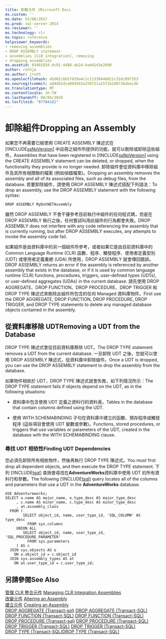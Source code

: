 ```yaml
---
title: 卸載元件 |Microsoft Docs
ms.custom: ''
ms.date: 03/06/2017
ms.prod: sql-server-2014
ms.reviewer: ''
ms.technology: clr
ms.topic: reference
helpviewer_keywords:
- removing assemblies
- DROP ASSEMBLY statement
- assemblies [CLR integration], removing
- dropping assemblies
ms.assetid: 03481034-dc91-4488-ab24-ba44243e2690
author: rothja
ms.author: jroth
ms.openlocfilehash: 45d02cbb57459a4c1c11330446021c32dc897353
ms.sourcegitcommit: ad4d92dce894592a259721a1571b1d8736abacdb
ms.translationtype: MT
ms.contentlocale: zh-TW
ms.lasthandoff: 08/04/2020
ms.locfileid: "87704162"
---
```

# <a name="dropping-an-assembly"></a><span data-ttu-id="afa6d-102">卸除組件</span><span class="sxs-lookup"><span data-stu-id="afa6d-102">Dropping an Assembly</span></span>
  <span data-ttu-id="afa6d-103">如果您不再需要已經使用 CREATE ASSEMBLY 陳述式在 [!INCLUDE[ssNoVersion](../../../includes/ssnoversion-md.md)] 中註冊之組件所提供的功能，就可以刪除或卸除這些組件。</span><span class="sxs-lookup"><span data-stu-id="afa6d-103">Assemblies that have been registered in [!INCLUDE[ssNoVersion](../../../includes/ssnoversion-md.md)] using the CREATE ASSEMBLY statement can be deleted, or dropped, when the functionality they provide is no longer needed.</span></span> <span data-ttu-id="afa6d-104">卸除組件會從資料庫中移除組件及其所有相關聯的檔案 (例如偵錯檔案)。</span><span class="sxs-lookup"><span data-stu-id="afa6d-104">Dropping an assembly removes the assembly and all of its associated files, such as debug files, from the database.</span></span> <span data-ttu-id="afa6d-105">若要卸除組件，請使用 DROP ASSEMBLY 陳述式搭配下列語法：</span><span class="sxs-lookup"><span data-stu-id="afa6d-105">To drop an assembly, use the DROP ASSEMBLY statement with the following syntax:</span></span>  
  
```  
DROP ASSEMBLY MyDotNETAssembly  
```  
  
 <span data-ttu-id="afa6d-106">雖然 DROP ASSEMBLY 不會干擾參考目前執行中組件的任何程式碼，但是在 DROP ASSEMBLY 執行之後，任何嘗試叫用此組件的行為都會失敗。</span><span class="sxs-lookup"><span data-stu-id="afa6d-106">DROP ASSEMBLY does not interfere with any code referencing the assembly that is currently running, but after DROP ASSEMBLY executes, any attempts to invoke the assembly code fail.</span></span>  
  
 <span data-ttu-id="afa6d-107">如果組件是由資料庫中的另一個組件所參考，或者如果它是由目前資料庫中的 Common Language Runtime (CLR) 函數、程序、觸發程序、使用者定義型別 (UDT) 或使用者定義彙總 (UDA) 所使用，DROP ASSEMBLY 就會傳回錯誤。</span><span class="sxs-lookup"><span data-stu-id="afa6d-107">DROP ASSEMBLY returns an error if the assembly is referenced by another assembly that exists in the database, or if it is used by common language runtime (CLR) functions, procedures, triggers, user-defined types (UDTs), or user-defined aggregates (UDAs) in the current database.</span></span> <span data-ttu-id="afa6d-108">請先使用 DROP AGGREGATE、DROP FUNCTION、DROP PROCEDURE、DROP TRIGGER 和 DROP TYPE 陳述式來刪除此組件所包含的任何 Managed 資料庫物件。</span><span class="sxs-lookup"><span data-stu-id="afa6d-108">First use the DROP AGGREGATE, DROP FUNCTION, DROP PROCEDURE, DROP TRIGGER, and DROP TYPE statements to delete any managed database objects contained in the assembly.</span></span>  
  
## <a name="removing-a-udt-from-the-database"></a><span data-ttu-id="afa6d-109">從資料庫移除 UDT</span><span class="sxs-lookup"><span data-stu-id="afa6d-109">Removing a UDT from the Database</span></span>  
 <span data-ttu-id="afa6d-110">DROP TYPE 陳述式會從目前資料庫移除 UDT。</span><span class="sxs-lookup"><span data-stu-id="afa6d-110">The DROP TYPE statement removes a UDT from the current database.</span></span> <span data-ttu-id="afa6d-111">一旦卸除 UDT 之後，您就可以使用 DROP ASSEMBLY 陳述式，從資料庫中卸除組件。</span><span class="sxs-lookup"><span data-stu-id="afa6d-111">Once a UDT is dropped, you can use the DROP ASSEMBLY statement to drop the assembly from the database.</span></span>  
  
 <span data-ttu-id="afa6d-112">如果物件相依於 UDT，DROP TYPE 陳述式就會失敗，如下列情況所示：</span><span class="sxs-lookup"><span data-stu-id="afa6d-112">The DROP TYPE statement fails if objects depend on the UDT, as in the following situations:</span></span>  
  
-   <span data-ttu-id="afa6d-113">資料庫中包含使用 UDT 定義之資料行的資料表。</span><span class="sxs-lookup"><span data-stu-id="afa6d-113">Tables in the database that contain columns defined using the UDT.</span></span>  
  
-   <span data-ttu-id="afa6d-114">使用 WITH SCHEMABINDING 子句在資料庫中建立的函數、預存程序或觸發程序 (這些項目會使用 UDT 變數或參數)。</span><span class="sxs-lookup"><span data-stu-id="afa6d-114">Functions, stored procedures, or triggers that use variables or parameters of the UDT, created in the database with the WITH SCHEMABINDING clause.</span></span>  
  
### <a name="finding-udt-dependencies"></a><span data-ttu-id="afa6d-115">尋找 UDT 相依性</span><span class="sxs-lookup"><span data-stu-id="afa6d-115">Finding UDT Dependencies</span></span>  
 <span data-ttu-id="afa6d-116">您必須先卸除所有相依物件，然後再執行 DROP TYPE 陳述式。</span><span class="sxs-lookup"><span data-stu-id="afa6d-116">You must first drop all dependent objects, and then execute the DROP TYPE statement.</span></span> <span data-ttu-id="afa6d-117">下列 [!INCLUDE[tsql](../../../includes/tsql-md.md)] 查詢會尋找在**AdventureWorks**資料庫中使用 UDT 的所有資料行和參數。</span><span class="sxs-lookup"><span data-stu-id="afa6d-117">The following [!INCLUDE[tsql](../../../includes/tsql-md.md)] query locates all of the columns and parameters that use a UDT in the **AdventureWorks** database.</span></span>  
  
```  
USE Adventureworks;  
SELECT o.name AS major_name, o.type_desc AS major_type_desc  
     , c.name AS minor_name, c.type_desc AS minor_type_desc  
     , at.assembly_class  
  FROM (  
        SELECT object_id, name, user_type_id, 'SQL_COLUMN' AS type_desc  
          FROM sys.columns  
     UNION ALL  
        SELECT object_id, name, user_type_id, 'SQL_PROCEDURE_PARAMETER'  
          FROM sys.parameters  
     ) AS c  
  JOIN sys.objects AS o  
    ON o.object_id = c.object_id  
  JOIN sys.assembly_types AS at  
    ON at.user_type_id = c.user_type_id;   
```  
  
## <a name="see-also"></a><span data-ttu-id="afa6d-118">另請參閱</span><span class="sxs-lookup"><span data-stu-id="afa6d-118">See Also</span></span>  
 <span data-ttu-id="afa6d-119">[管理 CLR 整合元件](managing-clr-integration-assemblies.md) </span><span class="sxs-lookup"><span data-stu-id="afa6d-119">[Managing CLR Integration Assemblies](managing-clr-integration-assemblies.md) </span></span>  
 <span data-ttu-id="afa6d-120">[改變元件](altering-an-assembly.md) </span><span class="sxs-lookup"><span data-stu-id="afa6d-120">[Altering an Assembly](altering-an-assembly.md) </span></span>  
 <span data-ttu-id="afa6d-121">[建立元件](creating-an-assembly.md) </span><span class="sxs-lookup"><span data-stu-id="afa6d-121">[Creating an Assembly](creating-an-assembly.md) </span></span>  
 <span data-ttu-id="afa6d-122">[DROP AGGREGATE &#40;Transact-sql&#41;](/sql/t-sql/statements/drop-aggregate-transact-sql) </span><span class="sxs-lookup"><span data-stu-id="afa6d-122">[DROP AGGREGATE &#40;Transact-SQL&#41;](/sql/t-sql/statements/drop-aggregate-transact-sql) </span></span>  
 <span data-ttu-id="afa6d-123">[DROP FUNCTION &#40;Transact-SQL&#41;](/sql/t-sql/statements/drop-function-transact-sql) </span><span class="sxs-lookup"><span data-stu-id="afa6d-123">[DROP FUNCTION &#40;Transact-SQL&#41;](/sql/t-sql/statements/drop-function-transact-sql) </span></span>  
 <span data-ttu-id="afa6d-124">[DROP PROCEDURE &#40;Transact-sql&#41;](/sql/t-sql/statements/drop-procedure-transact-sql) </span><span class="sxs-lookup"><span data-stu-id="afa6d-124">[DROP PROCEDURE &#40;Transact-SQL&#41;](/sql/t-sql/statements/drop-procedure-transact-sql) </span></span>  
 <span data-ttu-id="afa6d-125">[DROP TRIGGER &#40;Transact-SQL&#41;](/sql/t-sql/statements/drop-trigger-transact-sql) </span><span class="sxs-lookup"><span data-stu-id="afa6d-125">[DROP TRIGGER &#40;Transact-SQL&#41;](/sql/t-sql/statements/drop-trigger-transact-sql) </span></span>  
 [<span data-ttu-id="afa6d-126">DROP TYPE &#40;Transact-SQL&#41;</span><span class="sxs-lookup"><span data-stu-id="afa6d-126">DROP TYPE &#40;Transact-SQL&#41;</span></span>](/sql/t-sql/statements/drop-type-transact-sql)  
  
  

